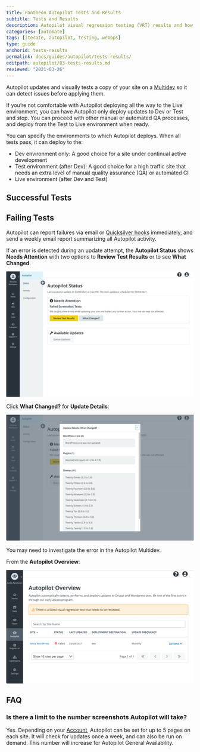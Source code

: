 ```yaml
---
title: Pantheon Autopilot Tests and Results
subtitle: Tests and Results
description: Autopilot visual regression testing (VRT) results and how to deal with failing tests.
categories: [automate]
tags: [iterate, autopilot, testing, webops]
type: guide
anchorid: tests-results
permalink: docs/guides/autopilot/tests-results/
editpath: autopilot/03-tests-results.md
reviewed: "2021-03-26"
---
```


Autopilot updates and visually tests a copy of your site on a [Multidev](/multidev) so it can detect issues before applying them.

If you’re not comfortable with Autopilot deploying all the way to the Live environment, you can have Autopilot only deploy updates to Dev or Test and stop. You can proceed with other manual or automated QA processes, and deploy from the Test to Live environment when ready.

You can specify the environments to which Autopilot deploys. When all tests pass, it can deploy to the:

- Dev environment only: A good choice for a site under continual active development
- Test environment (after Dev): A good choice for a high traffic site that needs an extra level of manual quality assurance (QA) or automated CI
- Live environment (after Dev and Test)

## Successful Tests

## Failing Tests

Autopilot can report failures via email or [Quicksilver hooks](/quicksilver#hooks) immediately, and send a weekly email report summarizing all Autopilot activity.

If an error is detected during an update attempt, the **Autopilot Status** shows **Needs Attention** with two options to **Review Test Results** or to see **What Changed**.

![Autopilot Status shows a Needs Attention notice and prompt to Review Test Results](../../../images/autopilot/autopilot-status-failed-screenshots.png)

Click **What Changed?** for **Update Details**:

![Autopilot Update Details shows a list of updates and the versions](../../../images/autopilot/autopilot-status-what-changed.png)

You may need to investigate the error in the Autopilot Multidev.

From the **Autopilot Overview**:

![Autopilot Overview shows a site with a failed test](../../../images/autopilot/autopilot-overview-failed-vrt.png)

## FAQ

### Is there a limit to the number screenshots Autopilot will take?

Yes. Depending on your [Account](/support#support-features-and-response-times), Autopilot can be set for up to 5 pages on each site. It will check for updates once a week, and can also be run on demand. This number will increase for Autopilot General Availability.
